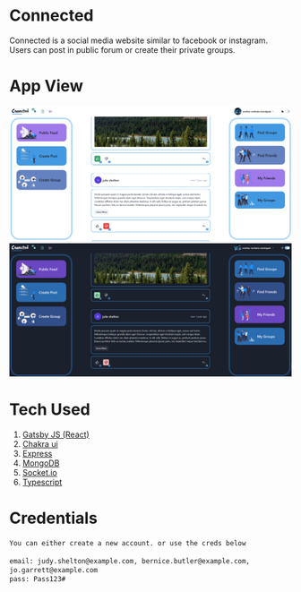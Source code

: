 # Connected

Connected is a social media website similar to facebook or instagram. Users can post in public forum or create their private groups.


# App View

![](assets/light.png)
![](assets/dark.png)

# Tech Used

1. [Gatsby JS (React)](https://www.gatsbyjs.com/)
2. [Chakra ui](https://chakra-ui.com/)
3. [Express](https://expressjs.com/)
4. [MongoDB](https://mongodb.com/)
6. [Socket.io](https://socket.io)
5. [Typescript](https://www.typescriptlang.org/)

# Credentials

    You can either create a new account. or use the creds below

    email: judy.shelton@example.com, bernice.butler@example.com, jo.garrett@example.com
    pass: Pass123#
